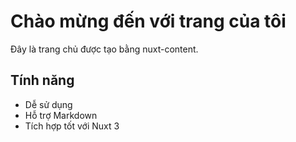 # Chào mừng đến với trang của tôi

Đây là trang chủ được tạo bằng nuxt-content.

## Tính năng

- Dễ sử dụng
- Hỗ trợ Markdown
- Tích hợp tốt với Nuxt 3
